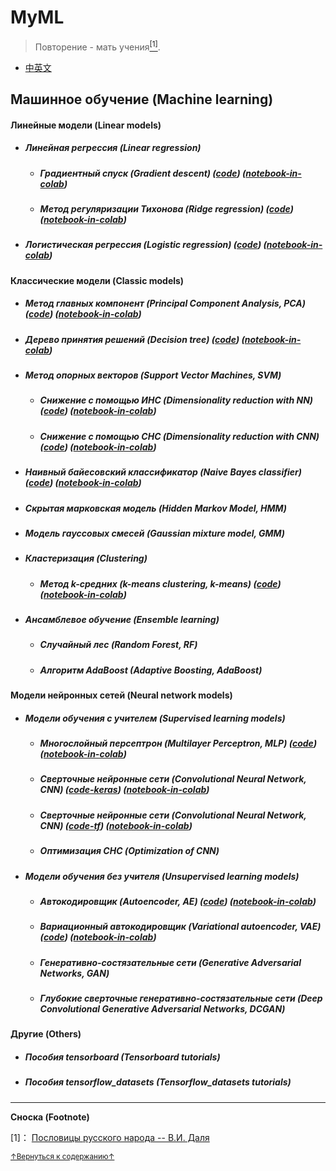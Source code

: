 # MyML
> Повторение - мать учения<a href='#fn1' name='fn1b'><sup>[1]</sup></a>.
- [中英文](README.md)

## Машинное обучение (Machine learning)

#### Линейные модели (Linear models)
- ##### Линейная регрессия (Linear regression)
    + ##### Градиентный спуск (Gradient descent) ([code](codes/Linear_models/linear_regression.py)) ([notebook-in-colab](notebooks(colab)/Linear_models/linear_regression.ipynb))
    + ##### Метод регуляризации Тихонова (Ridge regression) ([code](codes/Linear_models/RR.py)) ([notebook-in-colab](notebooks(colab)/Linear_models/RR.ipynb))
- ##### Логистическая регрессия (Logistic regression) ([code](codes/Linear_models/logistic_regression.py)) ([notebook-in-colab](notebooks(colab)/Linear_models/logistic_regression.ipynb))

#### Классические модели (Classic models)
- ##### Метод главных компонент (Principal Component Analysis, PCA) ([code](codes/Classic_models/PCA.py)) ([notebook-in-colab](notebooks(colab)/Classic_models/PCA.ipynb))
- ##### Дерево принятия решений (Decision tree) ([code](codes/Classic_models/Decision_tree.py)) ([notebook-in-colab](notebooks(colab)/Classic_models/Decision_tree.ipynb))
- ##### Метод опорных векторов (Support Vector Machines, SVM)
    + ##### Снижение с помощью ИНС (Dimensionality reduction with NN) ([code](codes/Classic_models/linear_SVM.py)) ([notebook-in-colab](notebooks(colab)/Classic_models/linear_SVM.ipynb))
    + ##### Снижение с помощью СНС (Dimensionality reduction with CNN) ([code](codes/Classic_models/linear_SVM(CNN).py)) ([notebook-in-colab](notebooks(colab)/Classic_models/linear_SVM(CNN).ipynb))
- ##### Наивный байесовский классификатор (Naive Bayes classifier) ([code](codes/Classic_models/NB.py)) ([notebook-in-colab](notebooks(colab)/Classic_models/NB.ipynb))
- ##### Скрытая марковская модель (Hidden Markov Model, HMM)
- ##### Модель гауссовых смесей (Gaussian mixture model, GMM)
- ##### Кластеризация (Clustering)
    + ##### Метод k-средних (k-means clustering, k-means) ([code](codes/Classic_models/kmeans.py)) ([notebook-in-colab](notebooks(colab)/Classic_models/kmeans.ipynb))
- ##### Ансамблевое обучение (Ensemble learning)
    + ##### Случайный лес (Random Forest, RF)
    + ##### Алгоритм AdaBoost (Adaptive Boosting, AdaBoost)

#### Модели нейронных сетей (Neural network models)
- ##### Модели обучения с учителем (Supervised learning models)
    + ##### Многослойный персептрон (Multilayer Perceptron, MLP) ([code](codes/Neural_network_models/Supervised_learning_models/MLP.py)) ([notebook-in-colab](notebooks(colab)/Neural_network_models/Supervised_learning_models/MLP.ipynb))
    + ##### Сверточные нейронные сети (Convolutional Neural Network, CNN) ([code-keras](codes/Neural_network_models/Supervised_learning_models/CNN_keras.py)) ([notebook-in-colab](notebooks(colab)/Neural_network_models/Supervised_learning_models/CNN_keras.ipynb))
    + ##### Сверточные нейронные сети (Convolutional Neural Network, CNN) ([code-tf](codes/Neural_network_models/Supervised_learning_models/CNN_tf.py)) ([notebook-in-colab](notebooks(colab)/Neural_network_models/Supervised_learning_models/CNN_tf.ipynb))
    + ##### Оптимизация СНС (Optimization of CNN)
- ##### Модели обучения без учителя (Unsupervised learning models)
    + ##### Автокодировщик (Autoencoder, AE) ([code](codes/Neural_network_models/Unsupervised_learning_models/AE.py)) ([notebook-in-colab](notebooks(colab)/Neural_network_models/Unsupervised_learning_models/AE.ipynb))
    + ##### Вариационный автокодировщик (Variational autoencoder, VAE) ([code](codes/Neural_network_models/Unsupervised_learning_models/VAE.py)) ([notebook-in-colab](notebooks(colab)/Neural_network_models/Unsupervised_learning_models/VAE.ipynb))
    + ##### Генеративно-состязательные сети (Generative Adversarial Networks, GAN)
    + ##### Глубокие сверточные генеративно-состязательные сети (Deep Convolutional Generative Adversarial Networks, DCGAN)

#### Другие (Others)
- ##### Пособия tensorboard (Tensorboard tutorials)
- ##### Пособия tensorflow_datasets (Tensorflow_datasets tutorials)

-----
**Сноска (Footnote)**

<a name='fn1'>[1]</a>： [Пословицы русского народа -- В.И. Даля](http://dslov.ru/txt/81/t81_168.htm)

<a href='#fn1b'><small>↑Вернуться к содержанию↑</small></a>